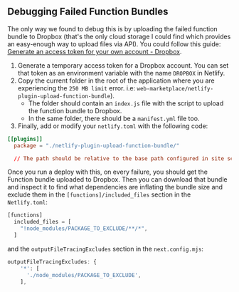 ## Debugging Failed Function Bundles

The only way we found to debug this is by uploading the failed function bundle to Dropbox (that's the only cloud storage I could find which provides an easy-enough way to upload files via API). You could follow this guide: [Generate an access token for your own account - Dropbox](https://www.dropbox.com/developers/documentation/http/documentation#auth-token).

1. Generate a temporary access token for a Dropbox account. You can set that token as an environment variable with the name `DROPBOX` in Netlify.
2. Copy the current folder in the root of the application where you are experiencing the `250 MB limit` error. i.e: `web-marketplace/netlify-plugin-upload-function-bundle`).
    * The folder should contain an `index.js` file with the script to upload the function bundle to Dropbox.
    * In the same folder, there should be a `manifest.yml` file too.
5. Finally, add or modify your `netlify.toml` with the following code:

```toml
[[plugins]]
  package = "./netlify-plugin-upload-function-bundle/"

  // The path should be relative to the base path configured in site settings in Netlify.
```


Once you run a deploy with this, on every failure, you should get the Function bundle uploaded to Dropbox. Then you can download that bundle and inspect it to find what dependencies are inflating the bundle size and exclude them in the `[functions]/included_files` section in the `Netlify.toml`:

```js
[functions]
  included_files = [
    "!node_modules/PACKAGE_TO_EXCLUDE/**/*",
  ]
```
 and the `outputFileTracingExcludes` section in the `next.config.mjs`:

```js
outputFileTracingExcludes: {
    '*': [
      './node_modules/PACKAGE_TO_EXCLUDE',
    ],
```

